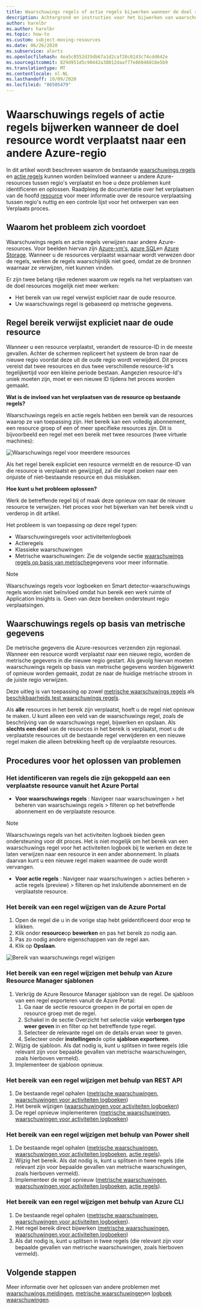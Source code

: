 ```yaml
---
title: Waarschuwings regels of actie regels bijwerken wanneer de doel resource wordt verplaatst naar een andere Azure-regio
description: Achtergrond en instructies voor het bijwerken van waarschuwings regels of actie regels wanneer de doel resource wordt verplaatst naar een andere Azure-regio.
author: harelbr
ms.author: harelbr
ms.topic: how-to
ms.custom: subject-moving-resources
ms.date: 06/26/2020
ms.subservice: alerts
ms.openlocfilehash: 4ea5c8552d35db67a1d2caf20c0143c74cdd642e
ms.sourcegitcommit: 829d951d5c90442a38012daaf77e86046018e5b9
ms.translationtype: MT
ms.contentlocale: nl-NL
ms.lasthandoff: 10/09/2020
ms.locfileid: "86505479"
---
```

# <a name="how-to-update-alert-rules-or-action-rules-when-their-target-resource-moves-to-a-different-azure-region"></a>Waarschuwings regels of actie regels bijwerken wanneer de doel resource wordt verplaatst naar een andere Azure-regio

In dit artikel wordt beschreven waarom de bestaande [waarschuwings regels](./alerts-overview.md) en [actie regels](./alerts-action-rules.md) kunnen worden beïnvloed wanneer u andere Azure-resources tussen regio's verplaatst en hoe u deze problemen kunt identificeren en oplossen. Raadpleeg de documentatie over het verplaatsen van de hoofd [resource](../../azure-resource-manager/management/move-region.md) voor meer informatie over de resource verplaatsing tussen regio's nuttig en een controle lijst voor het ontwerpen van een Verplaats proces.

## <a name="why-the-problem-exists"></a>Waarom het probleem zich voordoet

Waarschuwings regels en actie regels verwijzen naar andere Azure-resources. Voor beelden hiervan zijn [Azure-vm's](../../site-recovery/azure-to-azure-tutorial-migrate.md), [azure SQL](../../azure-sql/database/move-resources-across-regions.md)en [Azure Storage](../../storage/common/storage-account-move.md). Wanneer u de resources verplaatst waarnaar wordt verwezen door de regels, werken de regels waarschijnlijk niet goed, omdat ze de bronnen waarnaar ze verwijzen, niet kunnen vinden.

Er zijn twee belang rijke redenen waarom uw regels na het verplaatsen van de doel resources mogelijk niet meer werken:

- Het bereik van uw regel verwijst expliciet naar de oude resource.
- Uw waarschuwings regel is gebaseerd op metrische gegevens.

## <a name="rule-scope-explicitly-refers-to-the-old-resource"></a>Regel bereik verwijst expliciet naar de oude resource

Wanneer u een resource verplaatst, verandert de resource-ID in de meeste gevallen. Achter de schermen repliceert het systeem de bron naar de nieuwe regio voordat deze uit de oude regio wordt verwijderd. Dit proces vereist dat twee resources en dus twee verschillende resource-Id's tegelijkertijd voor een kleine periode bestaan. Aangezien resource-Id's uniek moeten zijn, moet er een nieuwe ID tijdens het proces worden gemaakt. 

**Wat is de invloed van het verplaatsen van de resource op bestaande regels?**

Waarschuwings regels en actie regels hebben een bereik van de resources waarop ze van toepassing zijn. Het bereik kan een volledig abonnement, een resource groep of een of meer specifieke resources zijn.
Dit is bijvoorbeeld een regel met een bereik met twee resources (twee virtuele machines):

![Waarschuwings regel voor meerdere resources](media/alerts-resource-move/multi-resource-alert-rule.png)

Als het regel bereik expliciet een resource vermeldt en de resource-ID van die resource is verplaatst en gewijzigd, zal die regel zoeken naar een onjuiste of niet-bestaande resource en dus mislukken.

**Hoe kunt u het probleem oplossen?**

Werk de betreffende regel bij of maak deze opnieuw om naar de nieuwe resource te verwijzen. Het proces voor het bijwerken van het bereik vindt u verderop in dit artikel.

Het probleem is van toepassing op deze regel typen:

- Waarschuwingsregels voor activiteitenlogboek
- Actieregels
- Klassieke waarschuwingen
- Metrische waarschuwingen: Zie de volgende sectie [waarschuwings regels op basis van metrische](#alert-rules-based-on-metrics)gegevens voor meer informatie.

> [!NOTE]
> Waarschuwings regels voor logboeken en Smart detector-waarschuwings regels worden niet beïnvloed omdat hun bereik een werk ruimte of Application Insights is. Geen van deze bereiken ondersteunt regio verplaatsingen.

## <a name="alert-rules-based-on-metrics"></a>Waarschuwings regels op basis van metrische gegevens

De metrische gegevens die Azure-resources verzenden zijn regionaal. Wanneer een resource wordt verplaatst naar een nieuwe regio, worden de metrische gegevens in die nieuwe regio gestart. Als gevolg hiervan moeten waarschuwings regels op basis van metrische gegevens worden bijgewerkt of opnieuw worden gemaakt, zodat ze naar de huidige metrische stroom in de juiste regio verwijzen.

Deze uitleg is van toepassing op zowel [metrische waarschuwings regels](alerts-metric-overview.md) als [beschikbaarheids test waarschuwings regels](../app/monitor-web-app-availability.md).

Als **alle** resources in het bereik zijn verplaatst, hoeft u de regel niet opnieuw te maken. U kunt alleen een veld van de waarschuwings regel, zoals de beschrijving van de waarschuwings regel, bijwerken en opslaan.
Als **slechts een deel** van de resources in het bereik is verplaatst, moet u de verplaatste resources uit de bestaande regel verwijderen en een nieuwe regel maken die alleen betrekking heeft op de verplaatste resources.

## <a name="procedures-to-fix-problems"></a>Procedures voor het oplossen van problemen

### <a name="identifying-rules-associated-with-a-moved-resource-from-the-azure-portal"></a>Het identificeren van regels die zijn gekoppeld aan een verplaatste resource vanuit het Azure Portal

- **Voor waarschuwings regels** : Navigeer naar waarschuwingen > het beheren van waarschuwings regels > filteren op het betreffende abonnement en de verplaatste resource.
> [!NOTE]
> Waarschuwings regels van het activiteiten logboek bieden geen ondersteuning voor dit proces. Het is niet mogelijk om het bereik van een waarschuwings regel voor het activiteiten logboek bij te werken en deze te laten verwijzen naar een resource in een ander abonnement. In plaats daarvan kunt u een nieuwe regel maken waarmee de oude wordt vervangen.

- **Voor actie regels** : Navigeer naar waarschuwingen > acties beheren > actie regels (preview) > filteren op het insluitende abonnement en de verplaatste resource.

### <a name="change-scope-of-a-rule-from-the-azure-portal"></a>Het bereik van een regel wijzigen van de Azure Portal

1. Open de regel die u in de vorige stap hebt geïdentificeerd door erop te klikken.
2. Klik onder **resource**op **bewerken** en pas het bereik zo nodig aan.
3. Pas zo nodig andere eigenschappen van de regel aan.
4. Klik op **Opslaan**.

![Bereik van waarschuwings regel wijzigen](media/alerts-resource-move/change-alert-rule-scope.png)

### <a name="change-the-scope-of-a-rule-using-azure-resource-manager-templates"></a>Het bereik van een regel wijzigen met behulp van Azure Resource Manager sjablonen

1. Verkrijg de Azure Resource Manager sjabloon van de regel.  De sjabloon van een regel exporteren vanuit de Azure Portal:
   1. Ga naar de sectie resource groepen in de portal en open de resource groep met de regel.
   2. Schakel in de sectie Overzicht het selectie vakje **verborgen type weer geven** in en filter op het betreffende type regel.
   3. Selecteer de relevante regel om de details ervan weer te geven.
   4. Selecteer onder **instellingen**de optie **sjabloon exporteren**.
2. Wijzig de sjabloon. Als dat nodig is, kunt u splitsen in twee regels (die relevant zijn voor bepaalde gevallen van metrische waarschuwingen, zoals hierboven vermeld).
3. Implementeer de sjabloon opnieuw.

### <a name="change-scope-of-a-rule-using-rest-api"></a>Het bereik van een regel wijzigen met behulp van REST API

1. De bestaande regel ophalen ([metrische waarschuwingen](/rest/api/monitor/metricalerts/get), [waarschuwingen voor activiteiten logboeken](/rest/api/monitor/activitylogalerts/get))
2. Het bereik wijzigen ([waarschuwingen voor activiteiten logboeken](/rest/api/monitor/activitylogalerts/update))
3. De regel opnieuw implementeren ([metrische waarschuwingen](/rest/api/monitor/metricalerts/createorupdate), [waarschuwingen voor activiteiten logboeken](/rest/api/monitor/activitylogalerts/createorupdate))

### <a name="change-scope-of-a-rule-using-powershell"></a>Het bereik van een regel wijzigen met behulp van Power shell

1. De bestaande regel ophalen ([metrische waarschuwingen](/powershell/module/az.monitor/get-azmetricalertrulev2), [waarschuwingen voor activiteiten logboeken](/powershell/module/az.monitor/get-azactivitylogalert), [actie regels](/powershell/module/az.alertsmanagement/get-azactionrule)).
2. Wijzig het bereik. Als dat nodig is, kunt u splitsen in twee regels (die relevant zijn voor bepaalde gevallen van metrische waarschuwingen, zoals hierboven vermeld).
3. Implementeer de regel opnieuw ([metrische waarschuwingen](/powershell/module/az.monitor/add-azmetricalertrulev2), [waarschuwingen voor activiteiten logboeken](/powershell/module/az.monitor/enable-azactivitylogalert), [actie regels](/powershell/module/az.alertsmanagement/set-azactionrule)).

### <a name="change-the-scope-of-a-rule-using-azure-cli"></a>Het bereik van een regel wijzigen met behulp van Azure CLI

1.  De bestaande regel ophalen ([metrische waarschuwingen](/cli/azure/monitor/metrics/alert?view=azure-cli-latest#az-monitor-metrics-alert-show), [waarschuwingen voor activiteiten logboeken](/cli/azure/monitor/activity-log/alert#az-monitor-activity-log-alert-list)).
2.  Het regel bereik direct bijwerken ([metrische waarschuwingen](/cli/azure/monitor/metrics/alert#az-monitor-metrics-alert-update), [waarschuwingen voor activiteiten logboeken](/cli/azure/monitor/activity-log/alert/scope))
3.  Als dat nodig is, kunt u splitsen in twee regels (die relevant zijn voor bepaalde gevallen van metrische waarschuwingen, zoals hierboven vermeld).

## <a name="next-steps"></a>Volgende stappen

Meer informatie over het oplossen van andere problemen met [waarschuwings meldingen](alerts-troubleshoot.md), [metrische waarschuwingen](alerts-troubleshoot-metric.md)en [logboek waarschuwingen](alerts-troubleshoot-log.md). 
